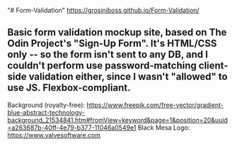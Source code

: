 "# Form-Validation" https://grosiniboss.github.io/Form-Validation/

Basic form validation mockup site, based on The Odin Project's "Sign-Up Form".
It's HTML/CSS only -- so the form isn't sent to any DB, and I couldn't perform use password-matching client-side validation either, since I wasn't "allowed" to use JS.
Flexbox-compliant.
--------------------------------------------
Background (royalty-free): https://www.freepik.com/free-vector/gradient-blue-abstract-technology-background_21534841.htm#fromView=keyword&page=1&position=20&uuid=a263687b-40ff-4e79-b377-11046a0549e1
Black Mesa Logo: https://www.valvesoftware.com
